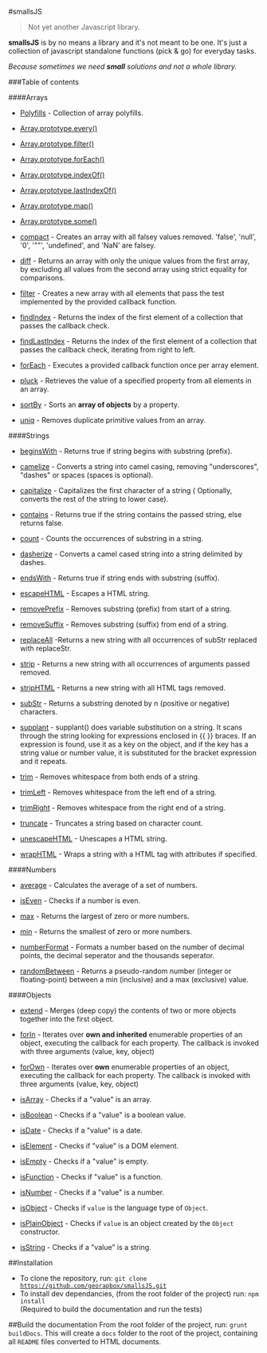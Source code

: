 #smallsJS
> Not yet another Javascript library.

**smallsJS** is by no means a library and it's not meant to be one. It's just a collection of javascript standalone functions (pick & go) for everyday tasks.

*Because sometimes we need <strong>small</strong> solutions and not a whole library.*

###Table of contents

####Arrays
- [Polyfills](src/arrays/polyfills) - Collection of array polyfills.
 - [Array.prototype.every()](src/arrays/polyfills#arrayprototypeevery)
 - [Array.prototype.filter()](src/arrays/polyfills#arrayprototypefilter)
 - [Array.prototype.forEach()](src/arrays/polyfills#arrayprototypeforeach)
 - [Array.prototype.indexOf()](src/arrays/polyfills#arrayprototypeindexof)
 - [Array.prototype.lastIndexOf()](src/arrays/polyfills#arrayprototypelastindexof)
 - [Array.prototype.map()](src/arrays/polyfills#arrayprototypemap)
 - [Array.prototype.some()](src/arrays/polyfills#arrayprototypesome)

- [compact](src/arrays/compact) - Creates an array with all falsey values removed. 'false', 'null', '0', '""', 'undefined', and 'NaN' are falsey.

- [diff](src/arrays/diff) - Returns an array with only the unique values from the first array, by excluding all values from the second array using strict equality for comparisons.

- [filter](src/arrays/filter) - Creates a new array with all elements that pass the test implemented by the provided callback function.

- [findIndex](src/arrays/findIndex) - Returns the index of the first element of a collection that passes the callback check.

- [findLastIndex](src/arrays/findLastIndex) - Returns the index of the first element of a collection that passes the callback check, iterating from right to left.

- [forEach](src/arrays/forEach) - Executes a provided callback function once per array element.

- [pluck](src/arrays/pluck) - Retrieves the value of a specified property from all elements in an array.

- [sortBy](src/arrays/sortBy) - Sorts an **array of objects** by a property.

- [uniq](src/arrays/uniq) - Removes duplicate primitive values from an array.

####Strings
- [beginsWith](src/strings/beginsWith) - Returns true if string begins with substring (prefix).

- [camelize](src/strings/camelize) - Converts a string into camel casing, removing "underscores", "dashes" or spaces (spaces is optional).

- [capitalize](src/strings/capitalize) - Capitalizes the first character of a string ( Optionally, converts the rest of the string to lower case).

- [contains](src/strings/contains) - Returns true if the string contains the passed string, else returns false.

- [count](src/strings/count) - Counts the occurrences of substring in a string.

- [dasherize](src/strings/dasherize) - Converts a camel cased string into a string delimited by dashes.

- [endsWith](strins/endsWith) - Returns true if string ends with substring (suffix).

- [escapeHTML](src/strings/escapeHTML) - Escapes a HTML string.

- [removePrefix](src/strings/removePrefix) - Removes substring (prefix) from start of a string.

- [removeSuffix](src/strings/removeSuffix) - Removes substring (suffix) from end of a string.

- [replaceAll](src/strings/replaceAll) -Returns a new string with all occurrences of subStr replaced with replaceStr.

- [strip](src/strings/strip) - Returns a new string with all occurrences of arguments passed removed.

- [stripHTML](src/strings/stripHTML) - Returns a new string with all HTML tags removed.

- [subStr](src/strings/subStr) - Returns a substring denoted by n (positive or negative) characters.

- [supplant](src/strings/supplant) - supplant() does variable substitution on a string. It scans through the string looking for expressions enclosed in {{ }} braces. If an expression is found, use it as a key on the object, and if the key has a string value or number value, it is substituted for the bracket expression and it repeats.

- [trim](src/strings/trim#trim) - Removes whitespace from both ends of a string.

- [trimLeft](src/strings/trim#trimleft) - Removes whitespace from the left end of a string.

- [trimRight](src/strings/trim#trimright) - Removes whitespace from the right end of a string.

- [truncate](src/strings/truncate) - Truncates a string based on character count.

- [unescapeHTML](src/strings/unescapeHTML) - Unescapes a HTML string.

- [wrapHTML](src/strings/wrapHTML) - Wraps a string with a HTML tag with attributes if specified.

####Numbers
- [average](src/numbers/average) - Calculates the average of a set of numbers.

- [isEven](scr/numbers/isEven) - Checks if a number is even.

- [max](src/numbers/max) - Returns the largest of zero or more numbers.

- [min](src/numbers/min) - Returns the smallest of zero or more numbers.

- [numberFormat](src/numbers/numberFormat) - Formats a number based on the number of decimal points, the decimal seperator and the thousands seperator.

- [randomBetween](src/numbers/randomBetween) - Returns a pseudo-random number (integer or floating-point) between a min (inclusive) and a max (exclusive) value.

####Objects
- [extend](src/objects/extend) - Merges (deep copy) the contents of two or more objects together into the first object.

- [forIn](src/objects/forIn) - Iterates over **own and inherited** enumerable properties of an object, executing the callback for each property. The callback is invoked with three arguments (value, key, object)

- [forOwn](src/objects/forOwn) - Iterates over **own** enumerable properties of an object, executing the callback for each property. The callback is invoked with three arguments (value, key, object)

- [isArray](src/objects/isArray) - Checks if a "value" is an array.

- [isBoolean](src/objects/isBoolean) - Checks if a "value" is a boolean value.

- [isDate](src/objects/isDate) - Checks if a "value" is a date.

- [isElement](src/objects/isElement) - Checks if "value" is a DOM element.

- [isEmpty](src/objects/isEmpty) - Checks if a "value" is empty.

- [isFunction](src/objects/isFunction) - Checks if "value" is a function.

- [isNumber](src/objects/isNumber) - Checks if a "value" is a number.

- [isObject](src/objects/isObject) - Checks if <code>value</code> is the language type of <code>Object</code>.

- [isPlainObject](src/objects/isPlainObject) - Checks if <code>value</code> is an object created by the <code>Object</code> constructor.

- [isString](src/objects/isString) - Checks if a "value" is a string.

##Installation
- To clone the repository, run: <code>git clone https://github.com/georapbox/smallsJS.git</code>
- To install dev dependancies, (from the root folder of the project) run: <code>npm install</code><br/>
(Required to build the documentation and run the tests)

##Build the documentation
From the root folder of the project, run: <code>grunt buildDocs</code>.
This will create a <code>docs</code> folder to the root of the project, containing all <code>README</code> files converted to HTML documents.
